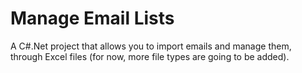 # Manage Email Lists

A C#.Net project that allows you to import emails and manage them, through Excel files (for now, more file types are going to be added).
